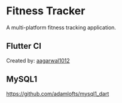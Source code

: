 # Fitness Tracker
A multi-platform fitness tracking application.


## Flutter CI

Created by: [aagarwal1012](https://gist.github.com/aagarwal1012)

## MySQL1

https://github.com/adamlofts/mysql1_dart